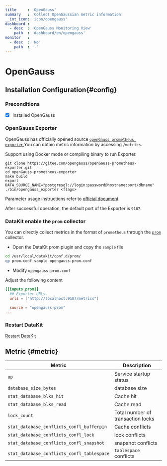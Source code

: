 ```yaml
---
title     : 'OpenGauss'
summary   : 'Collect OpenGaussian metric information'
__int_icon: 'icon/opengauss'
dashboard :
  - desc  : 'OpenGauss Monitoring View'
    path  : 'dashboard/en/opengauss'
monitor   :
  - desc  : 'No'
    path  : '-'
---
```


<!-- markdownlint-disable MD025 -->
# OpenGauss
<!-- markdownlint-enable -->

## Installation Configuration{#config}

### Preconditions

- [x] Installed OpenGauss

### OpenGauss Exporter

OpenGauss has officially opened source [`openGauss prometheus exporter`]( https://gitee.com/opengauss/openGauss-prometheus-exporter),You can obtain metric information by accessing `/metrics`.

Support using Docker mode or compiling binary to run Exporter.


```shell
git clone https://gitee.com/opengauss/openGauss-prometheus-exporter.git
cd openGauss-prometheus-exporter
make build
export DATA_SOURCE_NAME="postgresql://login:password@hostname:port/dbname"
./bin/opengauss_exporter <flags>
```

Parameter usage instructions refer to [official document](https://gitee.com/opengauss/openGauss-prometheus-exporter#flags).

After successful operation, the default port of the Exporter is `9187`.

### DataKit enable the `prom` collector

You can directly collect metrics in the format of `prometheus` through the [`prom`](./prom.md) collector.

- Open the DataKit prom plugin and copy the `sample` file

```bash
cd /usr/local/datakit/conf.d/prom/
cp prom.conf.sample opengauss-prom.conf
```

- Modify `opengauss-prom.conf`

Adjust the following content

```toml
[[inputs.prom]]
  ## Exporter URLs.
  urls = ["http://localhost:9187/metrics"]

  source = "opengauss-prom"
...
```

### Restart DataKit

[Restart DataKit](../datakit/datakit-service-how-to.md#manage-service)

## Metric {#metric}


| Metric | Description |
| -- | -- |
| `up` | Service startup status |
| `database_size_bytes` | database size |
| `stat_database_blks_hit`| Cache hit|
| `stat_database_blks_read`| Cache read|
| `lock_count`| Total number of transaction locks|
| `stat_database_conflicts_confl_bufferpin`| Cache conflicts|
| `stat_database_conflicts_confl_lock`| lock conflicts|
| `stat_database_conflicts_confl_snapshot`| snapshot conflicts|
| `stat_database_conflicts_confl_tablespace`| `tablespace` conflicts|

